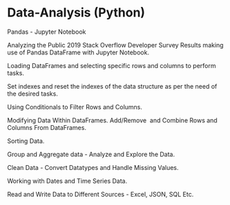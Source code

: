 # Data-Analysis (Python)
Pandas - Jupyter Notebook





Analyzing the Public 2019 Stack Overflow Developer Survey Results making use of Pandas DataFrame with Jupyter Notebook.


Loading DataFrames and selecting specific rows and columns to perform tasks.

Set indexes and reset the indexes of the data structure as per the need of the desired tasks.

Using Conditionals to Filter Rows and Columns.

Modifying Data Within DataFrames. Add/Remove  and Combine Rows and Columns From DataFrames.

Sorting Data.

Group and Aggregate data - Analyze and Explore the Data.

Clean Data - Convert Datatypes and Handle Missing Values.

Working with Dates and Time Series Data.

Read and Write Data to Different Sources - Excel, JSON, SQL Etc.
